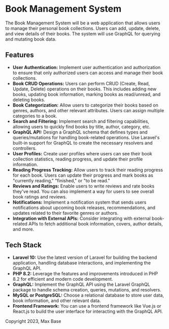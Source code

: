 # Book Management System

The Book Management System will be a web application that allows users to manage their personal book collections. Users can add, update, delete, and view details of their books. The system will use GraphQL for querying and mutating book data.

## Features

- **User Authentication:** Implement user authentication and authorization to ensure that only authorized users can access and manage their book collections.
- **Book CRUD Operations:** Users can perform CRUD (Create, Read, Update, Delete) operations on their books. This includes adding new books, updating book information, marking books as read/unread, and deleting books.
- **Book Categorization:** Allow users to categorize their books based on genres, authors, and other relevant attributes. Users can assign multiple categories to a book.
- **Search and Filtering:** Implement search and filtering capabilities, allowing users to quickly find books by title, author, category, etc.
- **GraphQL API:** Design a GraphQL schema that defines types and queries/mutations for handling book-related operations. Use Laravel's built-in support for GraphQL to create the necessary resolvers and controllers.
- **User Profiles:** Create user profiles where users can see their book collection statistics, reading progress, and update their profile information.
- **Reading Progress Tracking:** Allow users to track their reading progress for each book. Users can update their progress and mark books as "currently reading," "finished," or "to be read."
- **Reviews and Ratings:** Enable users to write reviews and rate books they've read. You can also implement a way for users to see overall book ratings and reviews.
- **Notifications:** Implement a notification system that sends users notifications about upcoming book releases, recommendations, and updates related to their favorite genres or authors.
- **Integration with External APIs:** Consider integrating with external book-related APIs to fetch additional book information, covers, author details, and more.

## Tech Stack

- **Laravel 10:** Use the latest version of Laravel for building the backend application, handling database interactions, and implementing the GraphQL API.
- **PHP 8.2:** Leverage the features and improvements introduced in PHP 8.2 for efficient and modern code development.
- **GraphQL:** Implement the GraphQL API using the Laravel GraphQL package to handle schema creation, queries, mutations, and resolvers.
- **MySQL or PostgreSQL:** Choose a relational database to store user data, book information, and other relevant data.
- **Frontend Framework:** You can use a frontend framework like Vue.js or React.js to build the user interface for interacting with the GraphQL API.

Copyright 2023, Max Base
